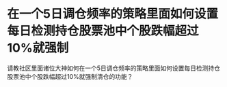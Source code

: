 # 在一个5日调仓频率的策略里面如何设置每日检测持仓股票池中个股跌幅超过10%就强制

请教社区里面诸位大神如何在一个5日调仓频率的策略里面如何设置每日检测持仓股票池中个股跌幅超过10%就强制清仓的功能？